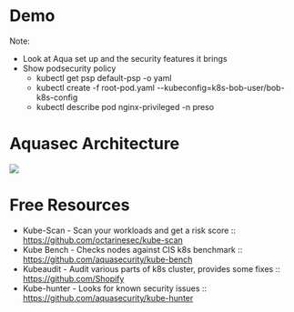 # Demo

Note:
- Look at Aqua set up and the security features it brings
- Show podsecurity policy 
  - kubectl get psp default-psp -o yaml
  - kubectl create -f root-pod.yaml --kubeconfig=k8s-bob-user/bob-k8s-config
  - kubectl describe pod nginx-privileged -n preso


# Aquasec Architecture 
![](images/aqua-architecture.jpg)<!-- .element style="border: 0; background: None; box-shadow: None height="100%" width="100%" text-align: center" -->


# Free Resources 
- Kube-Scan - Scan your workloads and get a risk score :: https://github.com/octarinesec/kube-scan
- Kube Bench - Checks nodes against CIS k8s benchmark :: https://github.com/aquasecurity/kube-bench 
- Kubeaudit - Audit various parts of k8s cluster, provides some fixes :: https://github.com/Shopify
- Kube-hunter - Looks for known security issues :: https://github.com/aquasecurity/kube-hunter